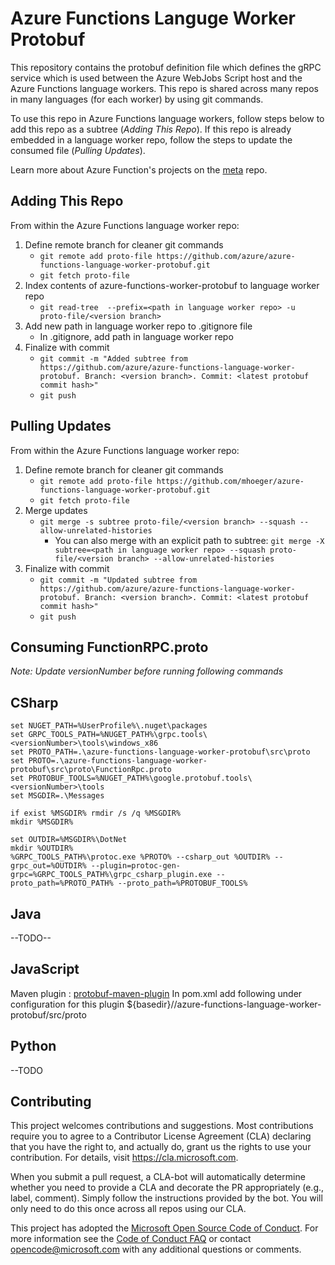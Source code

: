 # Azure Functions Languge Worker Protobuf

This repository contains the protobuf definition file which defines the gRPC service which is used between the Azure WebJobs Script host and the Azure Functions language workers. This repo is shared across many repos in many languages (for each worker) by using git commands.

To use this repo in Azure Functions language workers, follow steps below to add this repo as a subtree (*Adding This Repo*). If this repo is already embedded in a language worker repo, follow the steps to update the consumed file (*Pulling Updates*).

Learn more about Azure Function's projects on the [meta](https://github.com/azure/azure-functions) repo.

## Adding This Repo

From within the Azure Functions language worker repo:
1.	Define remote branch for cleaner git commands
    -	`git remote add proto-file https://github.com/azure/azure-functions-language-worker-protobuf.git`
    -	`git fetch proto-file`
2.	Index contents of azure-functions-worker-protobuf to language worker repo
    -	`git read-tree  --prefix=<path in language worker repo> -u proto-file/<version branch>`
3.	Add new path in language worker repo to .gitignore file
    -   In .gitignore, add path in language worker repo
4.	Finalize with commit
    -	`git commit -m "Added subtree from https://github.com/azure/azure-functions-language-worker-protobuf. Branch: <version branch>. Commit: <latest protobuf commit hash>"`
    -	`git push`

## Pulling Updates

From within the Azure Functions language worker repo:
1.	Define remote branch for cleaner git commands
    -	`git remote add proto-file https://github.com/mhoeger/azure-functions-language-worker-protobuf.git`
    -	`git fetch proto-file`
2.	Merge updates
    -   `git merge -s subtree proto-file/<version branch> --squash --allow-unrelated-histories` 
        -   You can also merge with an explicit path to subtree: `git merge -X subtree=<path in language worker repo> --squash proto-file/<version branch> --allow-unrelated-histories`
3.	Finalize with commit
    -	`git commit -m "Updated subtree from https://github.com/azure/azure-functions-language-worker-protobuf. Branch: <version branch>. Commit: <latest protobuf commit hash>"`
    -	`git push`
	
## Consuming FunctionRPC.proto
*Note: Update versionNumber before running following commands*

## CSharp
```
set NUGET_PATH=%UserProfile%\.nuget\packages
set GRPC_TOOLS_PATH=%NUGET_PATH%\grpc.tools\<versionNumber>\tools\windows_x86
set PROTO_PATH=.\azure-functions-language-worker-protobuf\src\proto
set PROTO=.\azure-functions-language-worker-protobuf\src\proto\FunctionRpc.proto
set PROTOBUF_TOOLS=%NUGET_PATH%\google.protobuf.tools\<versionNumber>\tools
set MSGDIR=.\Messages

if exist %MSGDIR% rmdir /s /q %MSGDIR%
mkdir %MSGDIR%

set OUTDIR=%MSGDIR%\DotNet
mkdir %OUTDIR%
%GRPC_TOOLS_PATH%\protoc.exe %PROTO% --csharp_out %OUTDIR% --grpc_out=%OUTDIR% --plugin=protoc-gen-grpc=%GRPC_TOOLS_PATH%\grpc_csharp_plugin.exe --proto_path=%PROTO_PATH% --proto_path=%PROTOBUF_TOOLS% 
```
## Java
--TODO--

## JavaScript
Maven plugin : [protobuf-maven-plugin](https://www.xolstice.org/protobuf-maven-plugin/)
In pom.xml add following under configuration for this plugin
<protoSourceRoot>${basedir}/<path to this repo>/azure-functions-language-worker-protobuf/src/proto</protoSourceRoot>

## Python
--TODO

## Contributing

This project welcomes contributions and suggestions.  Most contributions require you to agree to a
Contributor License Agreement (CLA) declaring that you have the right to, and actually do, grant us
the rights to use your contribution. For details, visit https://cla.microsoft.com.

When you submit a pull request, a CLA-bot will automatically determine whether you need to provide
a CLA and decorate the PR appropriately (e.g., label, comment). Simply follow the instructions
provided by the bot. You will only need to do this once across all repos using our CLA.

This project has adopted the [Microsoft Open Source Code of Conduct](https://opensource.microsoft.com/codeofconduct/).
For more information see the [Code of Conduct FAQ](https://opensource.microsoft.com/codeofconduct/faq/) or
contact [opencode@microsoft.com](mailto:opencode@microsoft.com) with any additional questions or comments.
